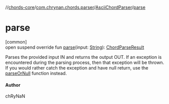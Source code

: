 //[chords-core](../../../index.md)/[com.chrynan.chords.parser](../index.md)/[AsciiChordParser](index.md)/[parse](parse.md)

# parse

[common]\
open suspend override fun [parse](parse.md)(input: [String](https://kotlinlang.org/api/latest/jvm/stdlib/kotlin/-string/index.html)): [ChordParseResult](../../com.chrynan.chords.model/-chord-parse-result/index.md)

Parses the provided input IN and returns the output OUT. If an exception is encountered during the parsing process, then that exception will be thrown. If you would rather catch the exception and have null return, use the [parseOrNull](../../../../chords-core/com.chrynan.chords.parser/-ascii-chord-parser/parse-or-null.md) function instead.

#### Author

chRyNaN
